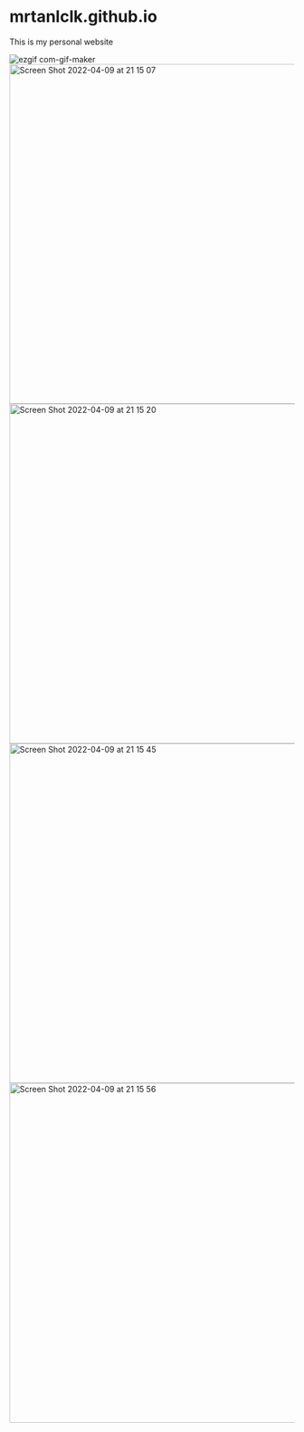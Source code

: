 # mrtanlclk.github.io

This is my personal website

![ezgif com-gif-maker](https://user-images.githubusercontent.com/77965209/162586831-fdeda358-4e0e-4f19-9f4a-c0303efbd1f5.gif)
<img width="600" alt="Screen Shot 2022-04-09 at 21 15 07" src="https://user-images.githubusercontent.com/77965209/162586579-212987ab-479d-44d1-9ba6-5151444c17c1.png">
<img width="600" alt="Screen Shot 2022-04-09 at 21 15 20" src="https://user-images.githubusercontent.com/77965209/162586588-57321d29-9bb0-49f1-a5ec-fdc9ab166805.png">
<img width="600" alt="Screen Shot 2022-04-09 at 21 15 45" src="https://user-images.githubusercontent.com/77965209/162586611-0d4aeb32-74f0-4ede-a9d2-6389e295ae52.png">
<img width="600" alt="Screen Shot 2022-04-09 at 21 15 56" src="https://user-images.githubusercontent.com/77965209/162586618-dc61abac-07b3-4c73-b925-1b1b45d311e2.png">




